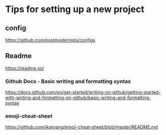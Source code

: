 # Tips for setting up a new project

## config
https://github.com/postmodernistx/configs

## Readme
https://readme.so/

### Github Docs - Basic writing and formatting syntax
https://docs.github.com/en/get-started/writing-on-github/getting-started-with-writing-and-formatting-on-github/basic-writing-and-formatting-syntax

### emoji-cheat-sheet 
https://github.com/ikatyang/emoji-cheat-sheet/blob/master/README.md
